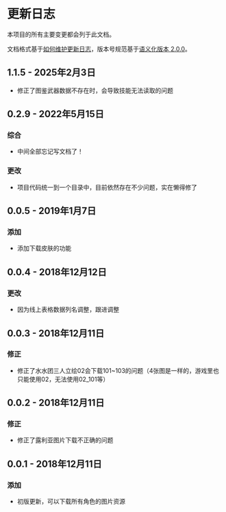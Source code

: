 # 更新日志

本项目的所有主要变更都会列于此文档。

文档格式基于[如何维护更新日志](https://keepachangelog.com/zh-CN/1.0.0/)，版本号规范基于[语义化版本 2.0.0](https://semver.org/lang/zh-CN/)。

<!-- 范例:

## [9.99.999] - 9090-09-09

Code v99.99.999

### 更改 - Changed
### 添加 - Added
### 废弃 - Deprecated
### 移除 - Removed
### 修正 - Fixed
### 安全 - Security

-->

## 1.1.5 - 2025年2月3日
- 修正了图鉴武器数据不存在时，会导致技能无法读取的问题

## 0.2.9 - 2022年5月15日
### 综合
- 中间全部忘记写文档了！
### 更改
- 项目代码统一到一个目录中，目前依然存在不少问题，实在懒得修了

## 0.0.5 - 2019年1月7日
### 添加
- 添加下载皮肤的功能

## 0.0.4 - 2018年12月12日
### 更改
- 因为线上表格数据列名调整，跟进调整

## 0.0.3 - 2018年12月11日
### 修正
- 修正了水水团三人立绘02会下载101~103的问题（4张图是一样的，游戏里也只能使用02，无法使用02_101等）

## 0.0.2 - 2018年12月11日
### 修正
- 修正了露利亚图片下载不正确的问题

## 0.0.1 - 2018年12月11日
### 添加
- 初版更新，可以下载所有角色的图片资源